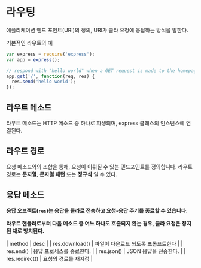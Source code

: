 # 라우팅

애플리케이션 엔드 포인트(URI)의 정의, URI가 클라 요청에 응답하는 방식을 말한다.

기본적인 라우트의 예

```javascript
var express = require('express');
var app = express();

// respond with "hello world" when a GET request is made to the homepage
app.get('/', function(req, res) {
  res.send('hello world');
});
```

## 라우트 메소드

라우트 메소드는 HTTP 메소드 중 하나로 파생되며, express 클래스의 인스턴스에 연결된다.

## 라우트 경로

요청 메소드와의 조합을 통해, 요청이 이뤄질 수 있는 엔드포인트를 정의합니다. 라우트 경로는 **문자열**, **문자열 패턴** 또는 **정규식** 일 수 있다.

## 응답 메소드

**응답 오브젝트(`res`)는 응답을 클라로 전송하고 요청-응답 주기를 종료할 수 있습니다.**

**라우트 핸들러로부터 다음 메소드 중 어느 하나도 호출되지 않는 경우, 클라 요청은 정지된 채로 방치된다.**

| method    |    desc      |
| res.download() | 파일이 다운로드 되도록 프롬프트한다 |
| res.end()      | 응답 프로세스를 종료한다. |
| res.json()     | JSON 응답을 전송한다. |
| res.redirect() | 요청의 경로를 재지정 |
